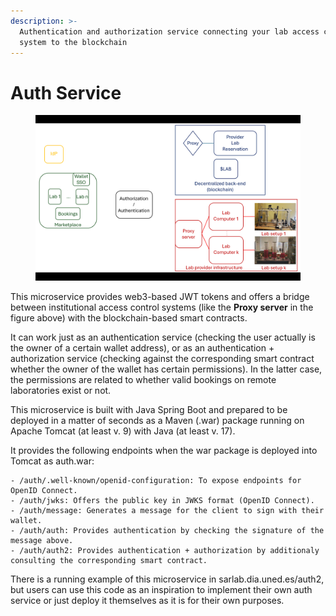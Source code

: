 ```yaml
---
description: >-
  Authentication and authorization service connecting your lab access control
  system to the blockchain
---
```


# Auth Service

<figure><img src=".gitbook/assets/image.png" alt=""><figcaption></figcaption></figure>

This microservice provides web3-based JWT tokens and offers a bridge between institutional access control systems (like the **Proxy server** in the figure above) with the blockchain-based smart contracts.

It can work just as an authentication service (checking the user actually is the owner of a certain wallet address), or as an authentication + authorization service (checking against the corresponding smart contract whether the owner of the wallet has certain permissions). In the latter case, the permissions are related to whether valid bookings on remote laboratories exist or not.

This microservice is built with Java Spring Boot and prepared to be deployed in a matter of seconds as a Maven (.war) package running on Apache Tomcat (at least v. 9) with Java (at least v. 17).

It provides the following endpoints when the war package is deployed into Tomcat as auth.war:

```
- /auth/.well-known/openid-configuration: To expose endpoints for OpenID Connect.
- /auth/jwks: Offers the public key in JWKS format (OpenID Connect).
- /auth/message: Generates a message for the client to sign with their wallet.
- /auth/auth: Provides authentication by checking the signature of the message above.
- /auth/auth2: Provides authentication + authorization by additionaly consulting the corresponding smart contract.
```

There is a running example of this microservice in sarlab.dia.uned.es/auth2, but users can use this code as an inspiration to implement their own auth service or just deploy it themselves as it is for their own purposes.
